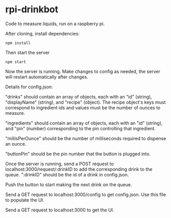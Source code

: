 # rpi-drinkbot
Code to measure liquids, run on a raspberry pi.

After cloning, install dependencies:
```
npm install
```

Then start the server
```
npm start
```

Now the server is running. Make changes to config as needed, the server will restart automatically after changes.

Details for config.json:

"drinks" should contain an array of objects, each with an "id" (string), "displayName" (string), and "recipe" (object).
The recipe object's keys must correspond to ingredient ids and values must be the number of ounces to measure.

"ingredients" should contain an array of objects, each with an "id" (string), and "pin" (number) corresponding to the pin
controlling that ingredient.

"millisPerOunce" should be the number of milliseconds required to dispense an ounce.

"buttonPin" should be the pin number that the button is plugged into.

Once the server is running, send a POST request to localhost:3000/request/:drinkID to add the corresponding drink to the queue.
":drinkID" should be the id of a drink in config.json.

Push the button to start making the next drink on the queue.

Send a GET request to localhost:3000/config to get config.json. Use this file to populate the UI.

Send a GET request to localhost:3000 to get the UI.
